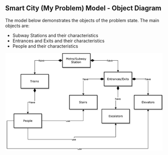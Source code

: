 ## Smart City (My Problem) Model - Object Diagram

The model below demonstrates the objects of the problem state.  The main objects are:
- Subway Stations and their characteristics
- Entrances and Exits and their characteristics
- People and their characteristics

![Image of Object Diagram](images/SubwayObjDrawing.png)


